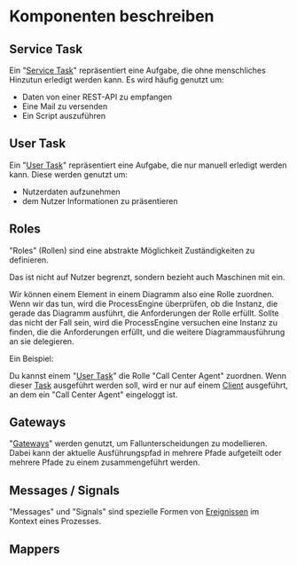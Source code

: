 # Komponenten beschreiben

## Service Task

Ein "[Service Task](../../../GLOSSARY.md#service-task)" repräsentiert
eine Aufgabe, die ohne menschliches Hinzutun erledigt werden kann. Es wird
häufig genutzt um:

- Daten von einer REST-API zu empfangen
- Eine Mail zu versenden
- Ein Script auszuführen

## User Task

Ein "[User Task](../../../GLOSSARY.md#user-task)" repräsentiert eine
Aufgabe, die nur manuell erledigt werden kann. Diese werden genutzt um:

- Nutzerdaten aufzunehmen
- dem Nutzer Informationen zu präsentieren


## Roles

"Roles" (Rollen) sind eine abstrakte Möglichkeit Zuständigkeiten
zu definieren.

Das ist nicht auf Nutzer begrenzt, sondern bezieht auch Maschinen mit ein.

Wir können einem Element in einem Diagramm also eine Rolle zuordnen. Wenn wir
das tun, wird die ProcessEngine überprüfen, ob die Instanz, die gerade das
Diagramm ausführt, die Anforderungen der Rolle erfüllt. Sollte das nicht der
Fall sein, wird die ProcessEngine versuchen eine Instanz zu finden, die die
Anforderungen erfüllt, und die weitere Diagrammausführung an sie delegieren.

Ein Beispiel:

Du kannst einem "[User Task](../../../GLOSSARY.md#user-task)" die Rolle
"Call Center Agent" zuordnen. Wenn dieser
[Task](../../../GLOSSARY.md#task) ausgeführt werden soll, wird er nur auf
einem [Client]() ausgeführt, an dem ein "Call Center Agent" eingeloggt ist.

## Gateways

"[Gateways](../../../GLOSSARY.md#gateway)" werden genutzt, um
Fallunterscheidungen zu modellieren. Dabei kann der aktuelle Ausführungspfad in
mehrere Pfade aufgeteilt oder mehrere Pfade zu einem zusammengeführt werden.

## Messages / Signals

"Messages" und "Signals" sind spezielle Formen von
[Ereignissen](../../../GLOSSARY.md#ereignis) im Kontext eines Prozesses.

## Mappers
